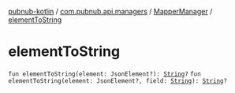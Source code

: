 [pubnub-kotlin](../../index.md) / [com.pubnub.api.managers](../index.md) / [MapperManager](index.md) / [elementToString](./element-to-string.md)

# elementToString

`fun elementToString(element: JsonElement?): `[`String`](https://kotlinlang.org/api/latest/jvm/stdlib/kotlin/-string/index.html)`?`
`fun elementToString(element: JsonElement?, field: `[`String`](https://kotlinlang.org/api/latest/jvm/stdlib/kotlin/-string/index.html)`): `[`String`](https://kotlinlang.org/api/latest/jvm/stdlib/kotlin/-string/index.html)`?`